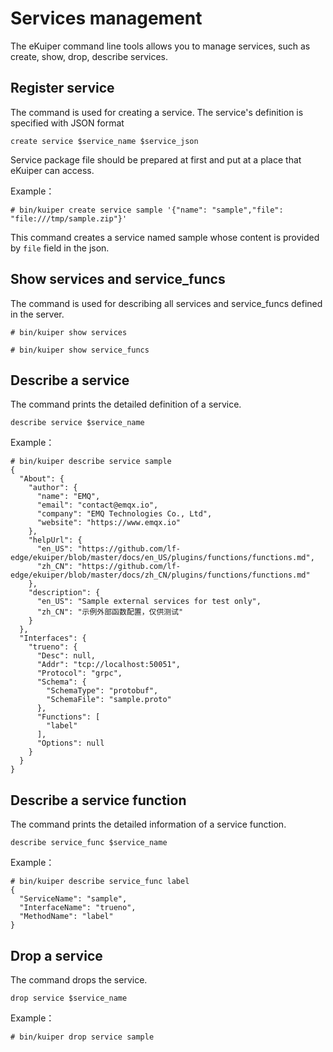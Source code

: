 # Services management

The eKuiper command line tools allows you to manage services, such as create, show, drop, describe services.

## Register service

The command is used for creating a service. The service's definition is specified with JSON format

```shell
create service $service_name $service_json
```

Service package file should be prepared at first and put at a place that eKuiper can access.

Example：

```shell
# bin/kuiper create service sample '{"name": "sample","file": "file:///tmp/sample.zip"}'
```

This command creates a service named sample whose content is provided by `file` field in the json. 


## Show services and service_funcs

The command is used for describing all services and service_funcs defined in the server.

```shell
# bin/kuiper show services
```

```shell
# bin/kuiper show service_funcs
```

## Describe a service

The command prints the detailed definition of a service.

```shell
describe service $service_name
```

Example：

```shell
# bin/kuiper describe service sample
{
  "About": {
    "author": {
      "name": "EMQ",
      "email": "contact@emqx.io",
      "company": "EMQ Technologies Co., Ltd",
      "website": "https://www.emqx.io"
    },
    "helpUrl": {
      "en_US": "https://github.com/lf-edge/ekuiper/blob/master/docs/en_US/plugins/functions/functions.md",
      "zh_CN": "https://github.com/lf-edge/ekuiper/blob/master/docs/zh_CN/plugins/functions/functions.md"
    },
    "description": {
      "en_US": "Sample external services for test only",
      "zh_CN": "示例外部函数配置，仅供测试"
    }
  },
  "Interfaces": {
    "trueno": {
      "Desc": null,
      "Addr": "tcp://localhost:50051",
      "Protocol": "grpc",
      "Schema": {
        "SchemaType": "protobuf",
        "SchemaFile": "sample.proto"
      },
      "Functions": [
        "label"
      ],
      "Options": null
    }
  }
}

```


## Describe a service function

The command prints the detailed information of a service function.

```shell
describe service_func $service_name
```

Example：

```shell
# bin/kuiper describe service_func label
{
  "ServiceName": "sample",
  "InterfaceName": "trueno",
  "MethodName": "label"
}
```


## Drop a service

The command drops the service.

```shell
drop service $service_name
```

Example：

```shell
# bin/kuiper drop service sample
```